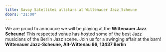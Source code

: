 ```yaml
---
title: Savoy Satellites allstars at Wittenauer Jazz Scheune
doors: "21:00"
---
```

We are proud to announce we will be playing at the **Wittenauer Jazz Scheune**! This respected venue has hosted some of the best Jazz musicians of the Berlin Jazz scene. Join us for a swinging affair at the barn! **Wittenauer Jazz-Scheune, Alt-Wittenau 66, 13437 Berlin**